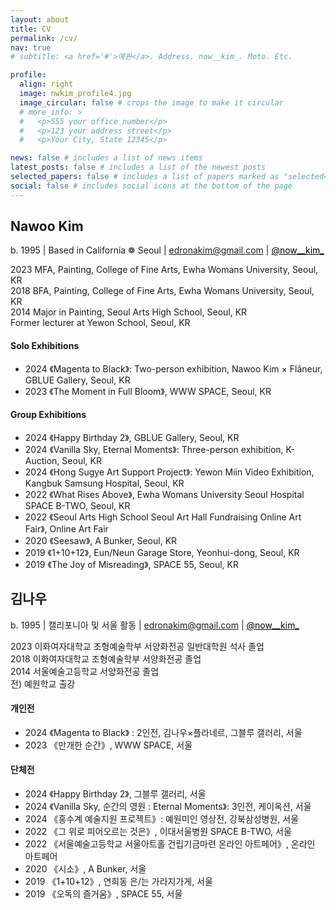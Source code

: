 ```yaml
---
layout: about
title: CV
permalink: /cv/
nav: true
# subtitle: <a href='#'>예원</a>. Address. now__kim_. Moto. Etc.

profile:
  align: right
  image: nwkim_profile4.jpg
  image_circular: false # crops the image to make it circular
  # more_info: >
  #   <p>555 your office number</p>
  #   <p>123 your address street</p>
  #   <p>Your City, State 12345</p>

news: false # includes a list of news items
latest_posts: false # includes a list of the newest posts
selected_papers: false # includes a list of papers marked as "selected={true}"
social: false # includes social icons at the bottom of the page
---
```




<!-- ## 개요
* 연락처: [이메일, 전화번호 등] -->


<!-- ## Education -->
<!-- --- -->

## **Nawoo Kim**
b. 1995 | Based in California ❁ Seoul | <a href="mailto:edronakim@gmail.com" style="color: black;">edronakim@gmail.com</a> | <a href="https://www.instagram.com/now__kim_" style="color: black;">@now__kim_</a>

2023 MFA, Painting, College of Fine Arts, Ewha Womans University, Seoul, KR  
2018 BFA, Painting, College of Fine Arts, Ewha Womans University, Seoul, KR  
2014 Major in Painting, Seoul Arts High School, Seoul, KR  
Former lecturer at Yewon School, Seoul, KR  

#### Solo Exhibitions  
- 2024 《Magenta to Black》: Two-person exhibition, Nawoo Kim × Flâneur, GBLUE Gallery, Seoul, KR
- 2023 《The Moment in Full Bloom》, WWW SPACE, Seoul, KR

#### Group Exhibitions
- 2024 《Happy Birthday 2》, GBLUE Gallery, Seoul, KR  
- 2024 《Vanilla Sky, Eternal Moments》: Three-person exhibition, K-Auction, Seoul, KR  
- 2024 《Hong Sugye Art Support Project》: Yewon Miin Video Exhibition, Kangbuk Samsung Hospital, Seoul, KR  
- 2022 《What Rises Above》, Ewha Womans University Seoul Hospital SPACE B-TWO, Seoul, KR  
- 2022 《Seoul Arts High School Seoul Art Hall Fundraising Online Art Fair》, Online Art Fair  
- 2020 《Seesaw》, A Bunker, Seoul, KR  
- 2019 《1+10+12》, Eun/Neun Garage Store, Yeonhui-dong, Seoul, KR  
- 2019 《The Joy of Misreading》, SPACE 55, Seoul, KR

## **김나우**
b. 1995 | 캘리포니아 및 서울 활동 | <a href="mailto:edronakim@gmail.com" style="color: black;">edronakim@gmail.com</a> | <a href="https://www.instagram.com/now__kim_" style="color: black;">@now__kim_</a>

2023 이화여자대학교 조형예술학부 서양화전공 일반대학원 석사 졸업  
2018 이화여자대학교 조형예술학부 서양화전공 졸업  
2014 서울예술고등학교 서양화전공 졸업  
전\) 예원학교 출강  

#### 개인전
- 2024 《Magenta to Black》 : 2인전, 김나우×플라네르, 그블루 갤러리, 서울
- 2023 《만개한 순간》, WWW SPACE, 서울
 
#### 단체전
- 2024 《Happy Birthday 2》, 그블루 갤러리, 서울
- 2024 《Vanilla Sky, 순간의 영원 : Eternal Moments》: 3인전, 케이옥션, 서울
- 2024 《홍수계 예술지원 프로젝트》: 예원미인 영상전, 강북삼성병원, 서울
- 2022 《그 위로 피어오르는 것은》, 이대서울병원 SPACE B-TWO, 서울
- 2022 《서울예술고등학교 서울아트홀 건립기금마련 온라인 아트페어》, 온라인 아트페어
- 2020 《시소》, A Bunker, 서울
- 2019 《1\+10\+12》, 연희동 은/는 가라지가게, 서울
- 2019 《오독의 즐거움》, SPACE 55, 서울
